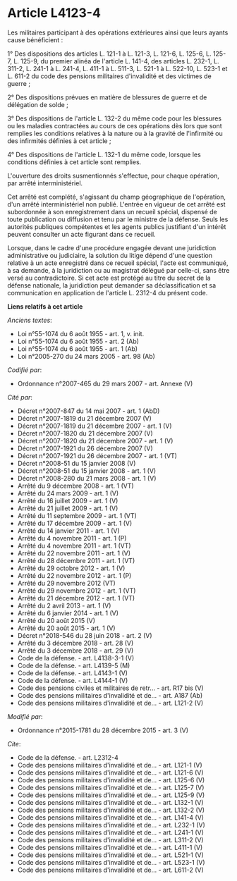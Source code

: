# Article L4123-4

Les militaires participant à des opérations extérieures ainsi que leurs ayants cause bénéficient :

1° Des dispositions des articles L. 121-1 à L. 121-3, L. 121-6, L. 125-6, L. 125-7, L. 125-9, du premier alinéa de l'article
L. 141-4, des articles L. 232-1, L. 311-2, L. 241-1 à L. 241-4, L. 411-1 à L. 511-3, L. 521-1 à L. 522-10, L. 523-1 et L.
611-2 du code des pensions militaires d'invalidité et des victimes de guerre ;

2° Des dispositions prévues en matière de blessures de guerre et de délégation de solde ;

3° Des dispositions de l'article L. 132-2 du même code pour les blessures ou les maladies contractées au cours de ces
opérations dès lors que sont remplies les conditions relatives à la nature ou à la gravité de l'infirmité ou des infirmités
définies à cet article ;

4° Des dispositions de l'article L. 132-1 du même code, lorsque les conditions définies à cet article sont remplies.

L'ouverture des droits susmentionnés s'effectue, pour chaque opération, par arrêté interministériel.

Cet arrêté est complété, s'agissant du champ géographique de l'opération, d'un arrêté interministériel non publié. L'entrée
en vigueur de cet arrêté est subordonnée à son enregistrement dans un recueil spécial, dispensé de toute publication ou
diffusion et tenu par le ministre de la défense. Seuls les autorités publiques compétentes et les agents publics justifiant
d'un intérêt peuvent consulter un acte figurant dans ce recueil.

Lorsque, dans le cadre d'une procédure engagée devant une juridiction administrative ou judiciaire, la solution du litige
dépend d'une question relative à un acte enregistré dans ce recueil spécial, l'acte est communiqué, à sa demande, à la
juridiction ou au magistrat délégué par celle-ci, sans être versé au contradictoire. Si cet acte est protégé au titre du
secret de la défense nationale, la juridiction peut demander sa déclassification et sa communication en application de
l'article L. 2312-4 du présent code.

**Liens relatifs à cet article**

_Anciens textes_:

  - Loi n°55-1074 du 6 août 1955 - art. 1, v. init.
  - Loi n°55-1074 du 6 août 1955 - art. 2 (Ab)
  - Loi n°55-1074 du 6 août 1955 - art. 1 (Ab)
  - Loi n°2005-270 du 24 mars 2005 - art. 98 (Ab)

_Codifié par_:

  - Ordonnance n°2007-465 du 29 mars 2007 - art. Annexe (V)

_Cité par_:

  - Décret n°2007-847 du 14 mai 2007 - art. 1 (AbD)
  - Décret n°2007-1819 du 21 décembre 2007 (V)
  - Décret n°2007-1819 du 21 décembre 2007 - art. 1 (V)
  - Décret n°2007-1820 du 21 décembre 2007 (V)
  - Décret n°2007-1820 du 21 décembre 2007 - art. 1 (V)
  - Décret n°2007-1921 du 26 décembre 2007 (V)
  - Décret n°2007-1921 du 26 décembre 2007 - art. 1 (VT)
  - Décret n°2008-51 du 15 janvier 2008 (V)
  - Décret n°2008-51 du 15 janvier 2008 - art. 1 (V)
  - Décret n°2008-280 du 21 mars 2008 - art. 1 (V)
  - Arrêté du 9 décembre 2008 - art. 1 (VT)
  - Arrêté du 24 mars 2009 - art. 1 (V)
  - Arrêté du 16 juillet 2009 - art. 1 (V)
  - Arrêté du 21 juillet 2009 - art. 1 (V)
  - Arrêté du 11 septembre 2009 - art. 1 (VT)
  - Arrêté du 17 décembre 2009 - art. 1 (V)
  - Arrêté du 14 janvier 2011 - art. 1 (V)
  - Arrêté du 4 novembre 2011 - art. 1 (P)
  - Arrêté du 4 novembre 2011 - art. 1 (VT)
  - Arrêté du 22 novembre 2011 - art. 1 (V)
  - Arrêté du 28 décembre 2011 - art. 1 (VT)
  - Arrêté du 29 octobre 2012 - art. 1 (V)
  - Arrêté du 22 novembre 2012 - art. 1 (P)
  - Arrêté du 29 novembre 2012 (VT)
  - Arrêté du 29 novembre 2012 - art. 1 (VT)
  - Arrêté du 21 décembre 2012 - art. 1 (VT)
  - Arrêté du 2 avril 2013 - art. 1 (V)
  - Arrêté du 6 janvier 2014 - art. 1 (V)
  - Arrêté du 20 août 2015 (V)
  - Arrêté du 20 août 2015 - art. 1 (V)
  - Décret n°2018-546 du 28 juin 2018 - art. 2 (V)
  - Arrêté du 3 décembre 2018 - art. 28 (V)
  - Arrêté du 3 décembre 2018 - art. 29 (V)
  - Code de la défense. - art. L4138-3-1 (V)
  - Code de la défense. - art. L4139-5 (M)
  - Code de la défense. - art. L4143-1 (V)
  - Code de la défense. - art. L4144-1 (V)
  - Code des pensions civiles et militaires de retr... - art. R17 bis (V)
  - Code des pensions militaires d'invalidité et de... - art. A187 (Ab)
  - Code des pensions militaires d'invalidité et de... - art. L121-2 (V)

_Modifié par_:

  - Ordonnance n°2015-1781 du 28 décembre 2015 - art. 3 (V)

_Cite_:

  - Code de la défense. - art. L2312-4
  - Code des pensions militaires d'invalidité et de... - art. L121-1 (V)
  - Code des pensions militaires d'invalidité et de... - art. L121-6 (V)
  - Code des pensions militaires d'invalidité et de... - art. L125-6 (V)
  - Code des pensions militaires d'invalidité et de... - art. L125-7 (V)
  - Code des pensions militaires d'invalidité et de... - art. L125-9 (V)
  - Code des pensions militaires d'invalidité et de... - art. L132-1 (V)
  - Code des pensions militaires d'invalidité et de... - art. L132-2 (V)
  - Code des pensions militaires d'invalidité et de... - art. L141-4 (V)
  - Code des pensions militaires d'invalidité et de... - art. L232-1 (V)
  - Code des pensions militaires d'invalidité et de... - art. L241-1 (V)
  - Code des pensions militaires d'invalidité et de... - art. L311-2 (V)
  - Code des pensions militaires d'invalidité et de... - art. L411-1 (V)
  - Code des pensions militaires d'invalidité et de... - art. L521-1 (V)
  - Code des pensions militaires d'invalidité et de... - art. L523-1 (V)
  - Code des pensions militaires d'invalidité et de... - art. L611-2 (V)
